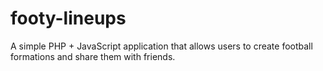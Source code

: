 footy-lineups
=============

A simple PHP + JavaScript application that allows users to create football formations and share them with friends.
